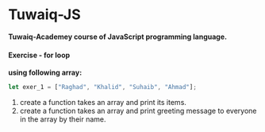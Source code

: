 # Tuwaiq-JS
**Tuwaiq-Academey course of JavaScript programming language.**

#### Exercise - for loop

**using following array:**
```javascript
let exer_1 = ["Raghad", "Khalid", "Suhaib", "Ahmad"];
```
1. create a function takes an array and print its items.
1. create a function takes an array and print greeting message to everyone in the array by their name.